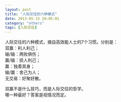 ```yaml
---
layout: post
title: "人际交往的六种模式"
date: 2013-05-15 20:05:01
category: "others"
tags: [人际交往]
---
```

人际交往的六种模式，摘自高效能人士的7个习惯。分别是：  
双赢：利人利己；  
输/输：两败俱伤；  
赢/输：损人利己；  
赢：独善其身；  
输/赢：舍己为人；  
无交易：好聚好散。  

双赢不是什么技巧，而是人际交往的哲学。  
哪一种最好？答案是视情况而定。  
